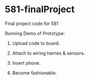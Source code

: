 # 581-finalProject
Final project code for 581


Running Demo of Prototype:

1. Upload code to board.

2. Attach to wiring harnes & sensors.

3. Insert phone.

4. Become fashionable.

